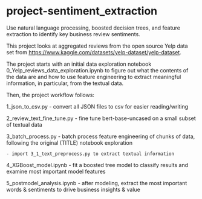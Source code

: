 # project-sentiment_extraction
Use natural language processing, boosted decision trees, and feature extraction to identify key business review sentiments.

This project looks at aggregated reviews from the open source Yelp data set from https://www.kaggle.com/datasets/yelp-dataset/yelp-dataset.

The project starts with an initial data exploration notebook 0_Yelp_reviews_data_exploration.ipynb to figure out what the contents of the data are and how to use feature engineering to extract meaningful information, in particular, from the textual data.

Then, the project workflow follows:

1_json_to_csv.py - convert all JSON files to csv for easier reading/writing

2_review_text_fine_tune.py - fine tune bert-base-uncased on a small subset of textual data

3_batch_process.py - batch process feature engineering of chunks of data, following the original (TITLE) notebook exploration

	- import 3_1_text_preprocess.py to extract textual information
 
4_XGBoost_model.ipynb - fit a boosted tree model to classify results and examine most important model features

5_postmodel_analysis.ipynb - after modeling, extract the most important words & sentiments to drive business insights & value
